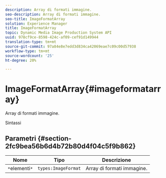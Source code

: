 ```yaml
---
description: Array di formati immagine.
seo-description: Array di formati immagine.
seo-title: ImageFormatArray
solution: Experience Manager
title: ImageFormatArray
topic: Dynamic Media Image Production System API
uuid: 978cf9ce-8598-424c-af09-cef91d149944
translation-type: tm+mt
source-git-commit: 97a84e8e7edd3d834ca42069eae7c09c00d57938
workflow-type: tm+mt
source-wordcount: '25'
ht-degree: 20%

---
```



# ImageFormatArray{#imageformatarray}

Array di formati immagine.

Sintassi

## Parametri {#section-2fc9bea56b6d4b72b80d4f04c5f9b862}

| Nome | Tipo | Descrizione |
|---|---|---|
| `*`elementi`*` | `types:ImageFormat` | Array di formati immagine. |

